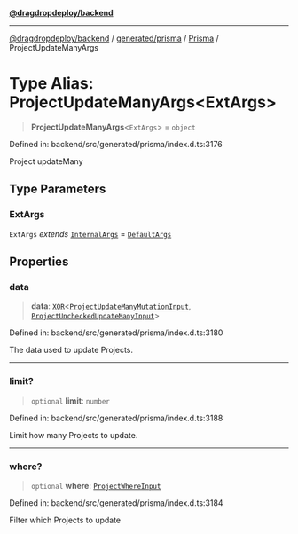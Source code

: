 [**@dragdropdeploy/backend**](../../../../../README.md)

***

[@dragdropdeploy/backend](../../../../../README.md) / [generated/prisma](../../../README.md) / [Prisma](../README.md) / ProjectUpdateManyArgs

# Type Alias: ProjectUpdateManyArgs\<ExtArgs\>

> **ProjectUpdateManyArgs**\<`ExtArgs`\> = `object`

Defined in: backend/src/generated/prisma/index.d.ts:3176

Project updateMany

## Type Parameters

### ExtArgs

`ExtArgs` *extends* [`InternalArgs`](../../../runtime/library/type-aliases/InternalArgs.md) = [`DefaultArgs`](../../../runtime/library/type-aliases/DefaultArgs.md)

## Properties

### data

> **data**: [`XOR`](XOR.md)\<[`ProjectUpdateManyMutationInput`](ProjectUpdateManyMutationInput.md), [`ProjectUncheckedUpdateManyInput`](ProjectUncheckedUpdateManyInput.md)\>

Defined in: backend/src/generated/prisma/index.d.ts:3180

The data used to update Projects.

***

### limit?

> `optional` **limit**: `number`

Defined in: backend/src/generated/prisma/index.d.ts:3188

Limit how many Projects to update.

***

### where?

> `optional` **where**: [`ProjectWhereInput`](ProjectWhereInput.md)

Defined in: backend/src/generated/prisma/index.d.ts:3184

Filter which Projects to update

